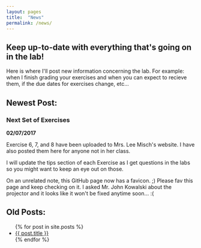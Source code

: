 ```yaml
---
layout: pages
title:  "News"
permalink: /news/
---
```


## Keep up-to-date with everything that's going on in the lab!

Here is where I'll post new information concerning the lab. For example: when I finish grading your exercises and when you can expect to recieve them, if the due dates for exercises change, etc...

## Newest Post:

### Next Set of Exercises
**02/07/2017**

Exercise 6, 7, and 8 have been uploaded to Mrs. Lee Misch's website. I have also posted them here for anyone not in her class.

I will update the tips section of each Exercise as I get questions in the labs so you might want to keep an eye out on those.

On an unrelated note, this GitHub page now has a favicon. ;)
Please fav this page and keep checking on it. I asked Mr. John Kowalski about the projector and it looks like it won't be fixed anytime soon... :(

## Old Posts:

<ul>
  {% for post in site.posts %}
    <li>
      <a href="/cs135{{ post.url }}">{{ post.title }}</a>
    </li>
  {% endfor %}
</ul>
